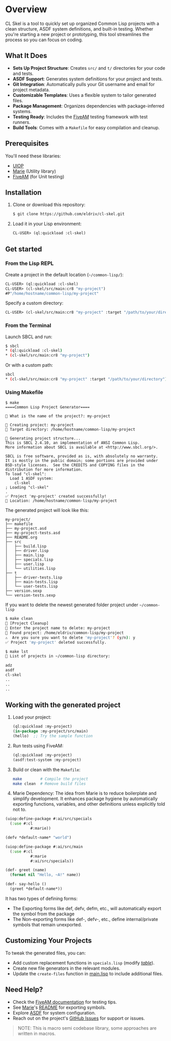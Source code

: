 # Overview
CL Skel is a tool to quickly set up organized Common Lisp projects with a clean structure, ASDF system definitions, and built-in testing. Whether you're starting a new project or prototyping, this tool streamlines the process so you can focus on coding.

## What It Does
- **Sets Up Project Structure**: Creates `src/` and `t/` directories for your code and tests.
- **ASDF Support**: Generates system definitions for your project and tests.
- **Git Integration**: Automatically pulls your Git username and email for project metadata.
- **Customizable Templates**: Uses a flexible system to tailor generated files.
- **Package Management**: Organizes dependencies with package-inferred systems.
- **Testing Ready**: Includes the [FiveAM](https://github.com/lispci/fiveam) testing framework with test runners.
- **Build Tools**: Comes with a `Makefile` for easy compilation and cleanup.

## Prerequisites
You'll need these libraries:
- [UIOP](https://quickref.common-lisp.net/uiop.html) 
- [Marie](https://github.com/krei-systems/marie/tree/main) (Utility library)
- [FiveAM](https://github.com/lispci/fiveam) (for Unit testing)

## Installation
1. Clone or download this repository:
   ```bash
   $ git clone https://github.com/eldriv/cl-skel.git
   ```
2. Load it in your Lisp environment:
   ```lisp
   CL-USER> (ql:quickload :cl-skel)
   ```

## Get started
### From the Lisp REPL
Create a project in the default location (`~/common-lisp/`):
```lisp
CL-USER> (ql:quickload :cl-skel)
CL-USER> (cl-skel/src/main:cr8 "my-project")
#P"/home/hostname/common-lisp/my-project"
```
Specify a custom directory:
```lisp
CL-USER> (cl-skel/src/main:cr8 "my-project" :target "/path/to/your/directory")
```

### From the Terminal
Launch SBCL and run:
```bash
$ sbcl
* (ql:quickload :cl-skel)
* (cl-skel/src/main:cr8 "my-project")
```
Or with a custom path:
```bash
sbcl
* (cl-skel/src/main:cr8 "my-project" :target "/path/to/your/directory")
```

### Using Makefile
```make
$ make
====Common Lisp Project Generator====

📝 What is the name of the project?: my-project

📂 Creating project: my-project
📁 Target directory: /home/hostname/common-lisp/my-project

🔧 Generating project structure...
This is SBCL 2.4.10, an implementation of ANSI Common Lisp.
More information about SBCL is available at <http://www.sbcl.org/>.

SBCL is free software, provided as is, with absolutely no warranty.
It is mostly in the public domain; some portions are provided under
BSD-style licenses.  See the CREDITS and COPYING files in the
distribution for more information.
To load "cl-skel":
  Load 1 ASDF system:
    cl-skel
; Loading "cl-skel"
.
✅ Project 'my-project' created successfully!
📂 Location: /home/hostname/common-lisp/my-project

```
The generated project will look like this:
```
my-project/
├── makefile
├── my-project.asd
├── my-project-tests.asd
├── README.org
├── src
│   ├── build.lisp
│   ├── driver.lisp
│   ├── main.lisp
│   ├── specials.lisp
│   ├── user.lisp
│   └── utilities.lisp
├── t
│   ├── driver-tests.lisp
│   ├── main-tests.lisp
│   └── user-tests.lisp
├── version.sexp
└── version-tests.sexp

```
If you want to delete the newest generated folder project under `~/common-lisp`

``` bash
$ make clean
🧹 [Project Cleanup]
📝 Enter the project name to delete: my-project
📁 Found project: /home/eldriv/common-lisp/my-project
⚠️  Are you sure you want to delete 'my-project'? (y/n): y
✅ Project 'my-project' deleted successfully.

$ make lst
📁 List of projects in ~/common-lisp directory:

adz
asdf
cl-skel
..
..
..
```

## Working with the generated project
1. Load your project:
   ```lisp
   (ql:quickload :my-project)
   (in-package :my-project/src/main)
   (hello)  ;; Try the sample function
   ```

2. Run tests using FiveAM:
   ```lisp
   (ql:quickload :my-project)
   (asdf:test-system :my-project)
   ```

3. Build or clean with the `Makefile`:
   ```bash
   make        # Compile the project
   make clean  # Remove build files
   ```
4. Marie Dependency:  The idea from Marie is to reduce boilerplate and simplify development. It enhances package hygiene by automatically exporting functions, variables, and other definitions unless explicitly told not to.
```lisp
(uiop:define-package #:ai/src/specials
  (:use #:cl
           #:marie))

(defv *default-name* "world")
```
```lisp
(uiop:define-package #:ai/src/main
  (:use #:cl
           #:marie
           #:ai/src/specials))

(def- greet (name)
  (format nil "Hello, ~A!" name))

(def- say-hello ()
  (greet *default-name*))
```
It has two types of defining forms: 
- The Exporting forms like def, defv, defm, etc., will automatically export the symbol from the package 
- The Non-exporting forms like def-, defv-, etc., define internal/private symbols that remain unexported.

## Customizing Your Projects
To tweak the generated files, you can:
- Add custom replacement functions in `specials.lisp` (modify [*table*](https://github.com/eldriv/cl-skel/blob/main/src/templates/specials.lisp)).
- Create new file generators in the relevant modules.
- Update the `create-files` function in [main.lisp](https://github.com/eldriv/cl-skel/blob/main/src/main.lisp) to include additional files.

## Need Help?
- Check the [FiveAM documentation](https://github.com/lispci/fiveam) for testing tips.
- See [Marie](https://github.com/krei-systems/marie)'s [README](https://github.com/krei-systems/marie/blob/main/README.org) for exporting symbols. 
- Explore [ASDF](https://common-lisp.net/project/asdf/) for system configuration.
- Reach out on the project's [GitHub Issues](https://github.com/eldriv/cl-skel/issues) for support or issues.

> NOTE: This is macro semi codebase library, some approaches are written in macros. 
